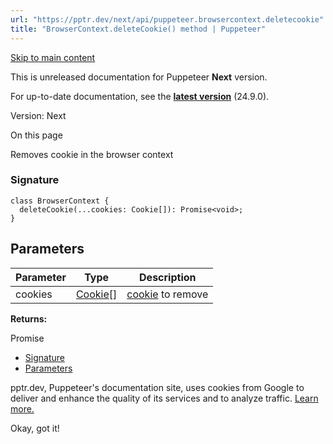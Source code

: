 ```yaml
---
url: "https://pptr.dev/next/api/puppeteer.browsercontext.deletecookie"
title: "BrowserContext.deleteCookie() method | Puppeteer"
---
```


[Skip to main content](https://pptr.dev/next/api/puppeteer.browsercontext.deletecookie#__docusaurus_skipToContent_fallback)

This is unreleased documentation for Puppeteer **Next** version.

For up-to-date documentation, see the **[latest version](https://pptr.dev/api/puppeteer.browsercontext.deletecookie)** (24.9.0).

Version: Next

On this page

Removes cookie in the browser context

### Signature [​](https://pptr.dev/next/api/puppeteer.browsercontext.deletecookie\#signature "Direct link to Signature")

```codeBlockLines_RjmQ
class BrowserContext {
  deleteCookie(...cookies: Cookie[]): Promise<void>;
}

```

## Parameters [​](https://pptr.dev/next/api/puppeteer.browsercontext.deletecookie\#parameters "Direct link to Parameters")

| Parameter | Type | Description |
| --- | --- | --- |
| cookies | [Cookie](https://pptr.dev/next/api/puppeteer.cookie)\[\] | [cookie](https://pptr.dev/next/api/puppeteer.cookie) to remove |

**Returns:**

Promise<void>

- [Signature](https://pptr.dev/next/api/puppeteer.browsercontext.deletecookie#signature)
- [Parameters](https://pptr.dev/next/api/puppeteer.browsercontext.deletecookie#parameters)

pptr.dev, Puppeteer's documentation site, uses cookies from Google to deliver and enhance the quality of its services and to analyze traffic. [Learn more.](https://policies.google.com/technologies/cookies)

Okay, got it!